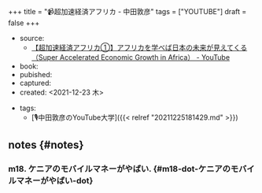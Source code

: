 +++
title = "📹超加速経済アフリカ - 中田敦彦"
tags = ["YOUTUBE"]
draft = false
+++

-   source:
    -   [【超加速経済アフリカ①】アフリカを学べば日本の未来が見えてくる（Super Accelerated Economic Growth in Africa） - YouTube](https://www.youtube.com/watch?v=cigAUer8Nzk)
-   book:
-   pubished:
-   captured:
-   created: <span class="timestamp-wrapper"><span class="timestamp">&lt;2021-12-23 木&gt;</span></span>

<!--listend-->

-   tags:
    -   [🎙中田敦彦のYouTube大学]({{< relref "20211225181429.md" >}})


## notes {#notes}


### m18. ケニアのモバイルマネーがやばい. {#m18-dot-ケニアのモバイルマネーがやばい-dot}
